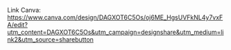 Link Canva: https://www.canva.com/design/DAGXOT6C5Os/oj6ME_HgsUVFkNL4y7vxFA/edit?utm_content=DAGXOT6C5Os&utm_campaign=designshare&utm_medium=link2&utm_source=sharebutton
